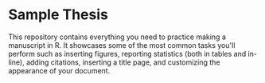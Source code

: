 
# Sample Thesis


This repository contains everything you need to practice making a manuscript in R. It showcases some of the most common tasks you'll perform such as inserting figures, reporting statistics (both in tables and in-line), adding citations, inserting a title page, and customizing the appearance of your document.
